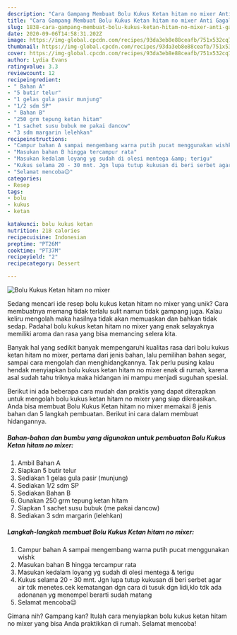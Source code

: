 ```yaml
---
description: "Cara Gampang Membuat Bolu Kukus Ketan hitam no mixer Anti Gagal"
title: "Cara Gampang Membuat Bolu Kukus Ketan hitam no mixer Anti Gagal"
slug: 1838-cara-gampang-membuat-bolu-kukus-ketan-hitam-no-mixer-anti-gagal
date: 2020-09-06T14:58:31.202Z
image: https://img-global.cpcdn.com/recipes/93da3eb8e88ceafb/751x532cq70/bolu-kukus-ketan-hitam-no-mixer-foto-resep-utama.jpg
thumbnail: https://img-global.cpcdn.com/recipes/93da3eb8e88ceafb/751x532cq70/bolu-kukus-ketan-hitam-no-mixer-foto-resep-utama.jpg
cover: https://img-global.cpcdn.com/recipes/93da3eb8e88ceafb/751x532cq70/bolu-kukus-ketan-hitam-no-mixer-foto-resep-utama.jpg
author: Lydia Evans
ratingvalue: 3.3
reviewcount: 12
recipeingredient:
- " Bahan A"
- "5 butir telur"
- "1 gelas gula pasir munjung"
- "1/2 sdm SP"
- " Bahan B"
- "250 grm tepung ketan hitam"
- "1 sachet susu bubuk me pakai dancow"
- "3 sdm margarin lelehkan"
recipeinstructions:
- "Campur bahan A sampai mengembang warna putih pucat menggunakan wishk"
- "Masukan bahan B hingga tercampur rata"
- "Masukan kedalam loyang yg sudah di olesi mentega &amp; terigu"
- "Kukus selama 20 - 30 mnt. Jgn lupa tutup kukusan di beri serbet agar air tdk menetes.cek kematangan dgn cara di tusuk dgn lidi,klo tdk ada adonanan yg menempel berarti sudah matang"
- "Selamat mencoba😉"
categories:
- Resep
tags:
- bolu
- kukus
- ketan

katakunci: bolu kukus ketan 
nutrition: 218 calories
recipecuisine: Indonesian
preptime: "PT26M"
cooktime: "PT37M"
recipeyield: "2"
recipecategory: Dessert

---
```



![Bolu Kukus Ketan hitam no mixer](https://img-global.cpcdn.com/recipes/93da3eb8e88ceafb/751x532cq70/bolu-kukus-ketan-hitam-no-mixer-foto-resep-utama.jpg)

Sedang mencari ide resep bolu kukus ketan hitam no mixer yang unik? Cara membuatnya memang tidak terlalu sulit namun tidak gampang juga. Kalau keliru mengolah maka hasilnya tidak akan memuaskan dan bahkan tidak sedap. Padahal bolu kukus ketan hitam no mixer yang enak selayaknya memiliki aroma dan rasa yang bisa memancing selera kita.

Banyak hal yang sedikit banyak mempengaruhi kualitas rasa dari bolu kukus ketan hitam no mixer, pertama dari jenis bahan, lalu pemilihan bahan segar, sampai cara mengolah dan menghidangkannya. Tak perlu pusing kalau hendak menyiapkan bolu kukus ketan hitam no mixer enak di rumah, karena asal sudah tahu triknya maka hidangan ini mampu menjadi suguhan spesial.




Berikut ini ada beberapa cara mudah dan praktis yang dapat diterapkan untuk mengolah bolu kukus ketan hitam no mixer yang siap dikreasikan. Anda bisa membuat Bolu Kukus Ketan hitam no mixer memakai 8 jenis bahan dan 5 langkah pembuatan. Berikut ini cara dalam membuat hidangannya.

<!--inarticleads1-->

##### Bahan-bahan dan bumbu yang digunakan untuk pembuatan Bolu Kukus Ketan hitam no mixer:

1. Ambil  Bahan A
1. Siapkan 5 butir telur
1. Sediakan 1 gelas gula pasir (munjung)
1. Sediakan 1/2 sdm SP
1. Sediakan  Bahan B
1. Gunakan 250 grm tepung ketan hitam
1. Siapkan 1 sachet susu bubuk (me pakai dancow)
1. Sediakan 3 sdm margarin (lelehkan)




<!--inarticleads2-->

##### Langkah-langkah membuat Bolu Kukus Ketan hitam no mixer:

1. Campur bahan A sampai mengembang warna putih pucat menggunakan wishk
1. Masukan bahan B hingga tercampur rata
1. Masukan kedalam loyang yg sudah di olesi mentega &amp; terigu
1. Kukus selama 20 - 30 mnt. Jgn lupa tutup kukusan di beri serbet agar air tdk menetes.cek kematangan dgn cara di tusuk dgn lidi,klo tdk ada adonanan yg menempel berarti sudah matang
1. Selamat mencoba😉




Gimana nih? Gampang kan? Itulah cara menyiapkan bolu kukus ketan hitam no mixer yang bisa Anda praktikkan di rumah. Selamat mencoba!
